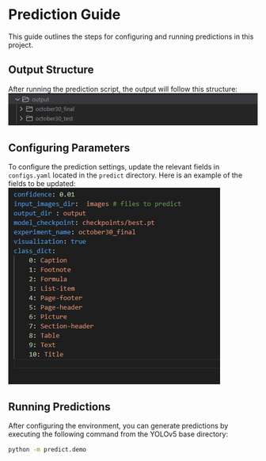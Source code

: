 # Prediction Guide

This guide outlines the steps for configuring and running predictions in this project.

## Output Structure

After running the prediction script, the output will follow this structure:
![Prediction Output Structure](assets/structure_output.png)

## Configuring Parameters

To configure the prediction settings, update the relevant fields in `configs.yaml` located in the `predict` directory. Here is an example of the fields to be updated:
![Configurations in configs.yaml](assets/configs.png)

## Running Predictions

After configuring the environment, you can generate predictions by executing the following command from the YOLOv5 base directory:

```bash
python -m predict.demo
```